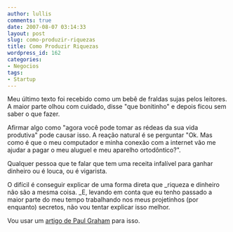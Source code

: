 ```yaml
---
author: lullis
comments: true
date: 2007-08-07 03:14:33
layout: post
slug: como-produzir-riquezas
title: Como Produzir Riquezas
wordpress_id: 162
categories:
- Negocios
tags:
- Startup
---
```


Meu último texto foi recebido como um bebê de fraldas sujas pelos leitores. A maior parte olhou com cuidado, disse "que bonitinho" e depois ficou sem saber o que fazer.

Afirmar algo como "agora você pode tomar as rédeas da sua vida produtiva" pode causar isso. A reação natural é se perguntar "Ok. Mas como é que o meu computador e minha conexão com a internet vão me ajudar a pagar o meu aluguel e meu aparelho ortodôntico?".

Qualquer pessoa que te falar que tem uma receita infalível para ganhar dinheiro ou é louca, ou é vigarista.

O difícil é conseguir explicar de uma forma direta que _riqueza e dinheiro não são a mesma coisa. _E, levando em conta que eu tenho passado a maior parte do meu tempo trabalhando nos meus projetinhos (por enquanto) secretos, não vou tentar explicar isso melhor.

Vou usar um [artigo de Paul Graham](http://lullis.infogami.com/pg/Wealth) para isso.
